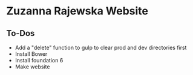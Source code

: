 # Zuzanna Rajewska Website

## To-Dos

- Add a "delete" function to gulp to clear prod and dev directories first
- Install Bower
- Install foundation 6
- Make website